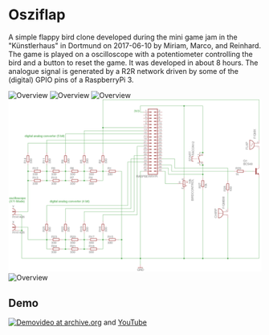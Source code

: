 Osziflap
========

A simple flappy bird clone developed during the mini game jam in the
"Künstlerhaus" in Dortmund on 2017-06-10 by Miriam, Marco, and
Reinhard. The game is played on a oscilloscope with a potentiometer
controlling the bird and a button to reset the game. It was developed
in about 8 hours. The analogue signal is generated by a R2R network
driven by some of the (digital) GPIO pins of a RaspberryPi 3.


![Overview](media/overview_all.jpg)
![Overview](media/overview_top.jpg)
![Overview](media/overview_top2.jpg)
![Overview](media/schematic.png)
![Overview](media/dac.jpg)

Demo
----
[![Demovideo at archive.org](https://archive.org/download/Osziflap_Demo/Osziflap_Demo.thumbs/demo_000009.jpg)](https://archive.org/details/Osziflap_Demo) and [YouTube](https://www.youtube.com/watch?v=7jtvtk3SSTg)
